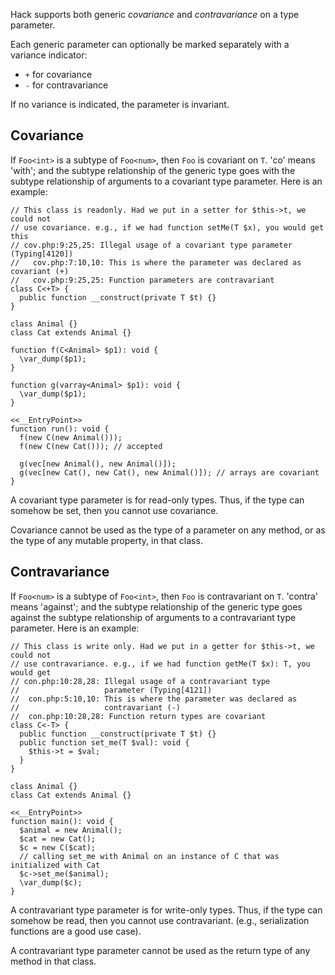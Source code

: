 Hack supports both generic *covariance* and *contravariance* on a type parameter.

Each generic parameter can optionally be marked separately with a variance indicator:
 * `+` for covariance
 * `-` for contravariance

If no variance is indicated, the parameter is invariant.

## Covariance

If `Foo<int>` is a subtype of `Foo<num>`, then `Foo` is covariant on `T`. 'co' means 'with'; and the subtype relationship of the generic
type goes with the subtype relationship of arguments to a covariant type parameter.  Here is an example:

```Hack
// This class is readonly. Had we put in a setter for $this->t, we could not
// use covariance. e.g., if we had function setMe(T $x), you would get this
// cov.php:9:25,25: Illegal usage of a covariant type parameter (Typing[4120])
//   cov.php:7:10,10: This is where the parameter was declared as covariant (+)
//   cov.php:9:25,25: Function parameters are contravariant
class C<+T> {
  public function __construct(private T $t) {}
}

class Animal {}
class Cat extends Animal {}

function f(C<Animal> $p1): void {
  \var_dump($p1);
}

function g(varray<Animal> $p1): void {
  \var_dump($p1);
}

<<__EntryPoint>>
function run(): void {
  f(new C(new Animal()));
  f(new C(new Cat())); // accepted

  g(vec[new Animal(), new Animal()]);
  g(vec[new Cat(), new Cat(), new Animal()]); // arrays are covariant
}
```

A covariant type parameter is for read-only types. Thus, if the type can somehow be set, then you cannot use covariance.

Covariance cannot be used as the type of a parameter on any method, or as the type of any mutable property, in that class.

## Contravariance

If `Foo<num>` is a subtype of `Foo<int>`, then `Foo` is contravariant on `T`. 'contra' means 'against'; and the subtype relationship
of the generic type goes against the subtype relationship of arguments to a contravariant type parameter.  Here is an example:

```Hack
// This class is write only. Had we put in a getter for $this->t, we could not
// use contravariance. e.g., if we had function getMe(T $x): T, you would get
// con.php:10:28,28: Illegal usage of a contravariant type
//                   parameter (Typing[4121])
//  con.php:5:10,10: This is where the parameter was declared as
//                   contravariant (-)
//  con.php:10:28,28: Function return types are covariant
class C<-T> {
  public function __construct(private T $t) {}
  public function set_me(T $val): void {
    $this->t = $val;
  }
}

class Animal {}
class Cat extends Animal {}

<<__EntryPoint>>
function main(): void {
  $animal = new Animal();
  $cat = new Cat();
  $c = new C($cat);
  // calling set_me with Animal on an instance of C that was initialized with Cat
  $c->set_me($animal);
  \var_dump($c);
}
```

A contravariant type parameter is for write-only types. Thus, if the type can somehow be read, then you cannot use
contravariant. (e.g., serialization functions are a good use case).

A contravariant type parameter cannot be used as the return type of any method in that class.
